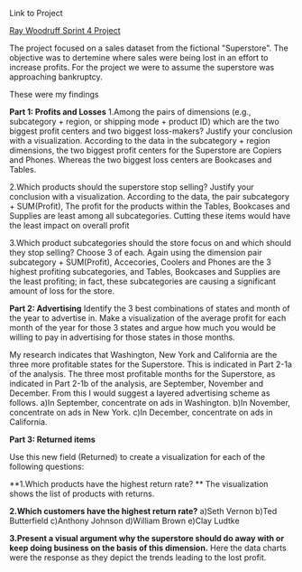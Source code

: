 Link to Project 

[Ray Woodruff Sprint 4 Project](https://public.tableau.com/views/RayWoodruffSprint4Project_v6/Part3-3?:language=en-US&publish=yes&:sid=&:redirect=auth&:display_count=n&:origin=viz_share_link)

The project focused on a sales dataset from the fictional "Superstore".  The objective was to dertemine where sales were being lost in an effort to increase profits.  For the project we were to assume the superstore was approaching bankruptcy.

These were my findings

**Part 1: Profits and Losses**
1.Among the pairs of dimensions (e.g., subcategory + region, or shipping mode + product ID) which are the two biggest profit centers and two biggest loss-makers? Justify your conclusion with a visualization.
	According to the data in the subcategory + region dimensions, the two biggest profit centers 	for the Superstore are Copiers and Phones. Whereas the two biggest loss centers are Bookcases and Tables.

2.Which products should the superstore stop selling? Justify your conclusion with a visualization.
	According to the data, the pair subcategory + SUM(Profit), The profit for the products within 	the Tables, Bookcases and Supplies are least among all subcategories.  Cutting these items 	would have the least impact on overall profit

3.Which product subcategories should the store focus on and which should they stop selling? Choose 3 of each.
	Again using the dimension pair subcategory + SUM(Profit),  Accecories, Coolers and Phones 	are the 3 highest profiting subcategories, and Tables, Bookcases and Supplies are the least 	profiting; in fact, these subcategories are causing a significant amount of loss for the store.

**Part 2: Advertising**
Identify the 3 best combinations of states and month of the year to advertise in. Make a visualization of the average profit for each month of the year for those 3 states and argue how much you would be willing to pay in advertising for those states in those months.

My research indicates that Washington, New York and California are the three more profitable states for the Superstore.  This is indicated in Part 2-1a of the analysis.  The three most profitable months for the Superstore, as indicated in Part 2-1b of the analysis, are September, November and December.  From this I would suggest a layered advertising scheme as follows.
	a)In September, concentrate on ads in Washington.
	b)In November, concentrate on ads in New York.
	c)In December, concentrate on ads in California.

**Part 3: Returned items**

Use this new field (Returned) to create a visualization for each of the following questions:

**1.Which products have the highest return rate? **
	The visualization shows the list of products with returns.

**2.Which customers have the highest return rate?**
	a)Seth Vernon 
	b)Ted Butterfield 
	c)Anthony Johnson 
	d)William Brown 
	e)Clay Ludtke 

**3.Present a visual argument why the superstore should do away with or keep doing business on the basis of this dimension.**
Here the data charts were the response as they depict the trends leading to the lost profit.




